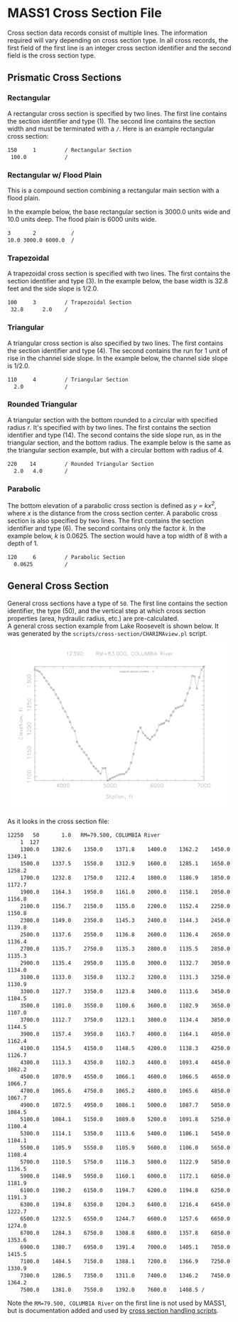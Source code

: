 # MASS1 Cross Section File

Cross section data records consist of multiple lines.  The information
required will vary depending on cross section type.  In all
cross records, the first field of the first line is an integer cross
section identifier and the second field is the cross section type.  



## Prismatic Cross Sections


### Rectangular

A rectangular cross section is specified by two lines. The first line
contains the section identifier and type (1). The second line contains
the section width and must be terminated with a `/`.  Here is an
example rectangular cross section:
```
150     1         / Rectangular Section
 100.0            /
```

### Rectangular w/ Flood Plain

This is a compound section combining a rectangular main section with a
flood plain.  

In the example below, the base rectangular section is 3000.0 units
wide and 10.0 units deep.  The flood plain is 6000 units wide.  

```
3       2           /
10.0 3000.0 6000.0  /
```

### Trapezoidal

A trapezoidal cross section is specified with two lines.  The first
contains the section identifier and type (3).  In the example below,
the base width is 32.8 feet and the side slope is 1/2.0.  

```
100     3         / Trapezoidal Section
 32.8      2.0    /
```

### Triangular

A triangular cross section is also specified by two lines.  The first
contains the section identifier and type (4).  The second contains the
run for 1 unit of rise in the channel side slope.  In the example below,
the channel side slope is 1/2.0.

```
110     4         / Triangular Section
  2.0             /
```

### Rounded Triangular

A triangular section with the bottom rounded to a circular with
specified radius *r*.  It's specified with by two lines. The first
contains the section identifier and type (14).  The second contains
the side slope run, as in the triangular section, and the bottom
radius.  The example below is the same as the triangular section
example, but with a circular bottom with radius of 4.  

```
220    14         / Rounded Triangular Section
  2.0   4.0       / 
```

### Parabolic

The bottom elevation of a parabolic cross section is defined as *y =
kx<sup>2</sup>*, where *x* is the distance from the cross section
center.  A parabolic cross section is also specified by two lines. The first
contains the section identifier and type (6).  The second contains
only the factor *k*.  In the example below, *k* is 0.0625. The section
would have a top width of 8 with a depth of 1.  

```
120     6         / Parabolic Section
  0.0625          /
```

## General Cross Section

General cross sections have a type of `50`.  The first line contains
the section identifier, the type (50), and the vertical step at which
cross section properties (area, hydraulic radius, etc.) are
pre-calculated.  
A general cross section example from Lake Roosevelt is shown below.
It was generated by the `scripts/cross-section/CHARIMAview.pl`
script. 
![A general cross section example from Lake Roosevelt](section_12250.png)

As it looks in the cross section file:
```
12250   50       1.0   RM=79.500, COLUMBIA River
    1  127
    1300.0    1382.6    1350.0    1371.8    1400.0    1362.2    1450.0    1349.1
    1500.0    1337.5    1550.0    1312.9    1600.0    1285.1    1650.0    1258.2
    1700.0    1232.8    1750.0    1212.4    1800.0    1186.9    1850.0    1172.7
    1900.0    1164.3    1950.0    1161.0    2000.0    1158.1    2050.0    1156.8
    2100.0    1156.7    2150.0    1155.0    2200.0    1152.4    2250.0    1150.8
    2300.0    1149.0    2350.0    1145.3    2400.0    1144.3    2450.0    1139.8
    2500.0    1137.6    2550.0    1136.8    2600.0    1136.4    2650.0    1136.4
    2700.0    1135.7    2750.0    1135.3    2800.0    1135.5    2850.0    1135.3
    2900.0    1135.4    2950.0    1135.0    3000.0    1132.7    3050.0    1134.0
    3100.0    1133.0    3150.0    1132.2    3200.0    1131.3    3250.0    1130.9
    3300.0    1127.7    3350.0    1123.8    3400.0    1113.6    3450.0    1104.5
    3500.0    1101.0    3550.0    1100.6    3600.0    1102.9    3650.0    1107.0
    3700.0    1112.7    3750.0    1123.1    3800.0    1134.4    3850.0    1144.5
    3900.0    1157.4    3950.0    1163.7    4000.0    1164.1    4050.0    1162.4
    4100.0    1154.5    4150.0    1148.5    4200.0    1138.3    4250.0    1126.7
    4300.0    1113.3    4350.0    1102.3    4400.0    1093.4    4450.0    1082.2
    4500.0    1070.9    4550.0    1066.1    4600.0    1066.5    4650.0    1066.7
    4700.0    1065.6    4750.0    1065.2    4800.0    1065.6    4850.0    1067.7
    4900.0    1072.5    4950.0    1086.1    5000.0    1087.7    5050.0    1084.5
    5100.0    1084.1    5150.0    1089.0    5200.0    1091.8    5250.0    1100.4
    5300.0    1114.1    5350.0    1113.6    5400.0    1106.1    5450.0    1104.1
    5500.0    1105.9    5550.0    1105.9    5600.0    1106.0    5650.0    1108.4
    5700.0    1110.5    5750.0    1116.3    5800.0    1122.9    5850.0    1136.5
    5900.0    1148.9    5950.0    1160.1    6000.0    1172.1    6050.0    1181.9
    6100.0    1190.2    6150.0    1194.7    6200.0    1194.8    6250.0    1191.3
    6300.0    1194.8    6350.0    1204.3    6400.0    1216.4    6450.0    1222.7
    6500.0    1232.5    6550.0    1244.7    6600.0    1257.6    6650.0    1274.0
    6700.0    1284.3    6750.0    1308.8    6800.0    1357.8    6850.0    1353.6
    6900.0    1380.7    6950.0    1391.4    7000.0    1405.1    7050.0    1415.5
    7100.0    1404.5    7150.0    1388.1    7200.0    1366.9    7250.0    1330.9
    7300.0    1286.5    7350.0    1311.0    7400.0    1346.2    7450.0    1364.2
    7500.0    1381.0    7550.0    1392.0    7600.0    1408.5 /
```
Note the `RM=79.500, COLUMBIA River` on the first line is not
used by MASS1, but is documentation added and used by [cross section
handling scripts](../scripts/cross-section/README.md). 
